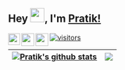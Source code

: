## Hey <img src="https://github.com/TheDudeThatCode/TheDudeThatCode/blob/master/Assets/Hi.gif" width="29px">, I'm [Pratik!](https://pratik-ramteke.github.io) 

<a href="https://www.linkedin.com/in/pratik-ramteke-90ba52195/">
  <img align="left" width="24px" src="https://cdn.jsdelivr.net/npm/simple-icons@v3/icons/linkedin.svg"  />
</a>
<a href="https://twitter.com/Pratik-Ramteke">
  <img align="left" width="26px" src="https://cdn.jsdelivr.net/npm/simple-icons@v3/icons/twitter.svg" />
</a>
<a href="mailto:pratikramteke222@gmail.com">
  <img align="left" width="26px" src="https://cdn.jsdelivr.net/npm/simple-icons@v3/icons/gmail.svg" />
  
![visitors](https://visitor-badge.glitch.me/badge?page_id=pratikramteke.pratikramteke)
  

| <a href="https://github.com/pratikramteke/github-readme-stats"><img align="center" src="https://github-readme-stats.vercel.app/api?username=pratikramteke&show_icons=true&include_all_commits=true&theme=buefy&hide_border=true" alt="Pratik's github stats" /></a> | <a href="https://github.com/pratikramteke/github-readme-stats"><img align="center" src="https://github-readme-stats.vercel.app/api/top-langs/?username=pratikramteke&layout=compact&theme=buefy&hide_border=true" /></a> |
| ------------- | ------------- |
